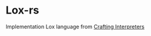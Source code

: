 # Lox-rs

Implementation Lox language from [Crafting Interpreters](http://craftinginterpreters.com/)

